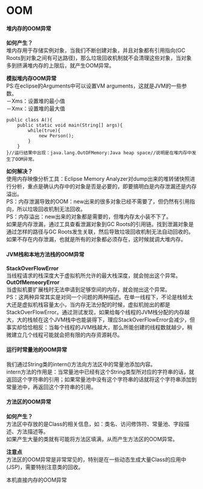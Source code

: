 # OOM

#### 堆内存的OOM异常

**如何产生？**  
堆内存用于存储实例对象，当我们不断创建对象，并且对象都有引用指向\(GC Roots到对象之间有可达路径\)，那么垃圾回收机制就不会清理这些对象，当对象多到挤满堆内存的上限后，就产生OOM异常。

**模拟堆内存OOM异常**  
PS:在eclipse的Arguments中可以设置VM arguments，这就是JVM的一些参数。  
－Xms：设置堆的最小值  
－Xmx：设置堆的最大值

```
public class A(){
    public static void main(String[] args){
        while(true){
            new Person();
        }
    }
}//运行结果中出现：java.lang.OutOFMemory:Java heap space//说明是在堆内存中发生了OOM异常。
```

**如何解决？**  
使用内存映像分析工具：Eclipse Memory Analyzer对dump出来的堆转储快照进行分析，重点是确认内存中的对象是否是必要的，即要搞明白是内存泄漏还是内存溢出。  
PS：内存泄漏导致的OOM：new出来的很多对象已经不需要了，但仍然有引用指向，所以垃圾回收机制无法回收。  
PS：内存溢出：new出来的对象都是需要的，但堆内存太小装不下了。  
如果是内存泄漏，通过工具查看泄漏对象到GC Roots的引用链。找到泄漏对象是通过怎样的路径与GC Roots发生关联，然后导致垃圾回收机制无法自动回收的。  
如果不存在内存泄漏，也就是所有的对象都必须存在，这时候就调大堆内存。

#### JVM栈和本地方法栈的OOM异常

**StackOverFlowError**  
当线程请求的栈深度大于虚拟机所允许的最大栈深度，就会抛出这个异常。  
**OutOfMemeoryError**  
当虚拟机要扩展栈时无法申请到足够空间的内存，就会抛出这个异常。  
PS：这两种异常其实是对同一个问题的两种描述。在单一线程下，不论是栈帧太大还是虚拟机栈容量太小，当内存无法分配的时候，虚拟机抛出的都是StackOverFlowError。通过测试发现，如果给每个线程的JVM栈分配的内存越大，大的栈帧在这个JVM栈中也能装得下，理应StackOverFlowError会减少，但事实却恰恰相反：当每个线程的JVM栈越大，那么所能创建的线程数就越少，稍微建立几个线程可能就会把有限的内存资源耗尽。

#### 运行时常量池的OOM异常

我们通过String类的intern\(\)方法向方法区中的常量池添加内容。  
intern方法的作用是：当常量池中已经有这个String类型所对应的字符串的话，就返回这个字符串的引用；如果常量池中没有这个字符串的话就将这个字符串添加到常量池中，再返回这个字符串的引用。

#### 方法区的OOM异常

**如何产生？**  
方法区中存放的是Class的相关信息，如：类名、访问修饰符、常量池、字段描述、方法描述等。  
如果产生大量的类就有可能将方法区填满，从而产生方法区的OOM异常。

**注意点**  
方法区的OOM异常是非常常见的，特别是在一些动态生成大量Class的应用中\(JSP\)，需要特别注意类的回收。

本机直接内存的OOM异常

